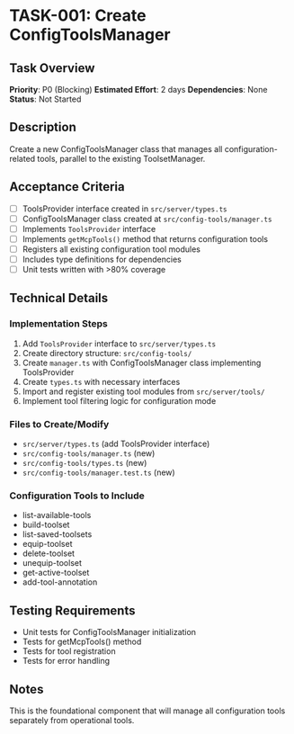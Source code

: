 # TASK-001: Create ConfigToolsManager

## Task Overview
**Priority**: P0 (Blocking)
**Estimated Effort**: 2 days
**Dependencies**: None
**Status**: Not Started

## Description
Create a new ConfigToolsManager class that manages all configuration-related tools, parallel to the existing ToolsetManager.

## Acceptance Criteria
- [ ] ToolsProvider interface created in `src/server/types.ts`
- [ ] ConfigToolsManager class created at `src/config-tools/manager.ts`
- [ ] Implements `ToolsProvider` interface
- [ ] Implements `getMcpTools()` method that returns configuration tools
- [ ] Registers all existing configuration tool modules
- [ ] Includes type definitions for dependencies
- [ ] Unit tests written with >80% coverage

## Technical Details

### Implementation Steps
1. Add `ToolsProvider` interface to `src/server/types.ts`
2. Create directory structure: `src/config-tools/`
3. Create `manager.ts` with ConfigToolsManager class implementing ToolsProvider
4. Create `types.ts` with necessary interfaces
5. Import and register existing tool modules from `src/server/tools/`
6. Implement tool filtering logic for configuration mode

### Files to Create/Modify
- `src/server/types.ts` (add ToolsProvider interface)
- `src/config-tools/manager.ts` (new)
- `src/config-tools/types.ts` (new)
- `src/config-tools/manager.test.ts` (new)

### Configuration Tools to Include
- list-available-tools
- build-toolset
- list-saved-toolsets
- equip-toolset
- delete-toolset
- unequip-toolset
- get-active-toolset
- add-tool-annotation

## Testing Requirements
- Unit tests for ConfigToolsManager initialization
- Tests for getMcpTools() method
- Tests for tool registration
- Tests for error handling

## Notes
This is the foundational component that will manage all configuration tools separately from operational tools.
